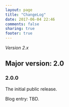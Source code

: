 ```yaml
---
layout: page
title: "ChangeLog"
date: 2017-06-04 22:46
comments: false
sharing: true
footer: true
---
```


*Version 2.x*

## Major version: 2.0

### 2.0.0

The initial public release.

Blog entry: TBD.
